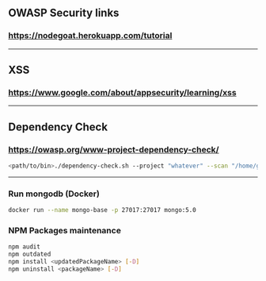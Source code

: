 ## OWASP Security links

### https://nodegoat.herokuapp.com/tutorial

---

## XSS

### https://www.google.com/about/appsecurity/learning/xss

---

## Dependency Check

### https://owasp.org/www-project-dependency-check/

```bash
<path/to/bin>./dependency-check.sh --project "whatever" --scan "/home/gusw/code/javascript_main/study/linkedin/advanced_nodejs/01_security/base"
```

---

### Run mongodb (Docker)

```bash
docker run --name mongo-base -p 27017:27017 mongo:5.0
```

### NPM Packages maintenance

```bash
npm audit
npm outdated
npm install <updatedPackageName> [-D]
npm uninstall <packageName> [-D]

```
